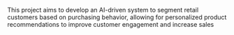 This project aims to develop an AI-driven system to segment retail customers based on purchasing behavior, allowing for personalized product recommendations to improve customer engagement and increase sales
